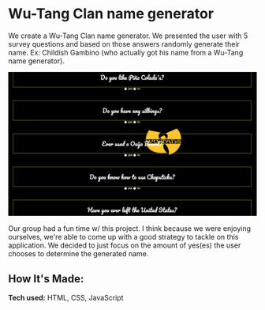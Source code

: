 # Wu-Tang Clan name generator
We create a Wu-Tang Clan name generator. We presented the user with 5 survey questions and based on those answers randomly generate their name. Ex: Childish Gambino (who actually got his name from a Wu-Tang name generator).

![alt tag](tang.png)

Our group had a fun time w/ this project. I think because we were enjoying ourselves, we're able to come up with a good strategy to tackle on this application. We decided to just focus on the amount of yes(es) the user chooses to determine the generated name.

## How It's Made:

**Tech used:** HTML, CSS, JavaScript
